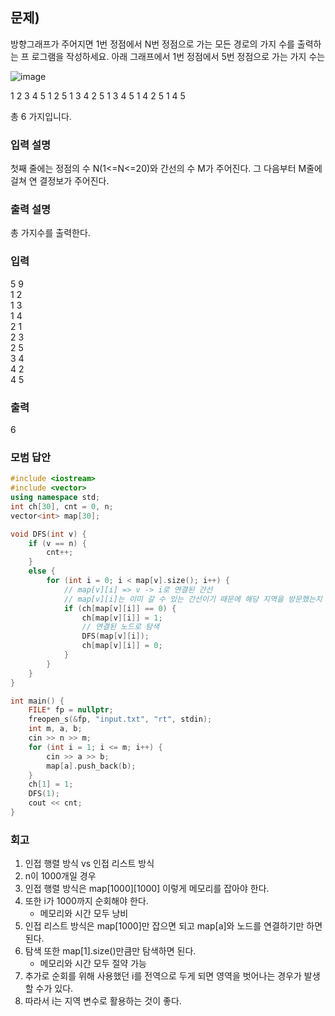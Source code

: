 ## 문제)
방향그래프가 주어지면 1번 정점에서 N번 정점으로 가는 모든 경로의 가지 수를 출력하는 프
로그램을 작성하세요. 아래 그래프에서 1번 정점에서 5번 정점으로 가는 가지 수는 

![image](https://user-images.githubusercontent.com/75019048/173083531-e8c60a73-429c-41d7-8787-581fa8e15c6a.png)

1 2 3 4 5
1 2 5
1 3 4 2 5
1 3 4 5
1 4 2 5
1 4 5

총 6 가지입니다. 

### 입력 설명
첫째 줄에는 정점의 수 N(1<=N<=20)와 간선의 수 M가 주어진다. 그 다음부터 M줄에 걸쳐 연
결정보가 주어진다.

### 출력 설명
총 가지수를 출력한다.

### 입력
5 9\
1 2\
1 3\
1 4\
2 1\
2 3\
2 5\
3 4\
4 2\
4 5 

### 출력
6

### 모범 답안
``` Cpp
#include <iostream>
#include <vector>
using namespace std;
int ch[30], cnt = 0, n;     
vector<int> map[30];

void DFS(int v) {
    if (v == n) {
        cnt++;
    }
    else {
        for (int i = 0; i < map[v].size(); i++) {
            // map[v][i] => v -> i로 연결된 간선
            // map[v][i]는 이미 갈 수 있는 간선이기 때문에 해당 지역을 방문했는지 여부만 체크하면 됨
            if (ch[map[v][i]] == 0) { 
                ch[map[v][i]] = 1;
                // 연결된 노드로 탐색
                DFS(map[v][i]); 
                ch[map[v][i]] = 0;
            }
        }
    }
}

int main() {
    FILE* fp = nullptr;
    freopen_s(&fp, "input.txt", "rt", stdin);
    int m, a, b;
    cin >> n >> m;
    for (int i = 1; i <= m; i++) {
        cin >> a >> b;
        map[a].push_back(b);
    }
    ch[1] = 1;
    DFS(1);
    cout << cnt;
}
```

### 회고
1. 인접 행렬 방식 vs 인접 리스트 방식  
2. n이 1000개일 경우 
3. 인접 행렬 방식은 map[1000][1000] 이렇게 메모리를 잡아야 한다.
4. 또한 i가 1000까지 순회해야 한다. 
    - 메모리와 시간 모두 낭비
5. 인접 리스트 방식은 map[1000]만 잡으면 되고 map[a]와 노드를 연결하기만 하면 된다.
6. 탐색 또한 map[1].size()만큼만 탐색하면 된다.
    - 메모리와 시간 모두 절약 가능
7. 추가로 순회를 위해 사용했던 i를 전역으로 두게 되면 영역을 벗어나는 경우가 발생할 수가 있다.
8. 따라서 i는 지역 변수로 활용하는 것이 좋다.